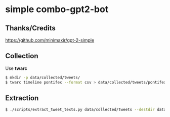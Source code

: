 # simple combo-gpt2-bot


## Thanks/Credits

https://github.com/minimaxir/gpt-2-simple


## Collection

Use **twarc**

```sh
$ mkdir -p data/collected/tweets/
$ twarc timeline pontifex --format csv > data/collected/tweets/pontifex-tweets.csv

```


## Extraction

```sh
$ ./scripts/extract_tweet_texts.py data/collected/tweets --destdir data/extracted/tweets
```
